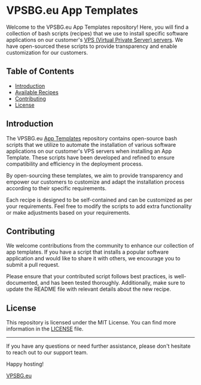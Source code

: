 # VPSBG.eu App Templates

Welcome to the VPSBG.eu App Templates repository! Here, you will find a collection of bash scripts (recipes) that we use to install specific software applications on our customer's [VPS (Virtual Private Server) servers](https://www.vpsbg.eu/kvm-vps). We have open-sourced these scripts to provide transparency and enable customization for our customers.

## Table of Contents

- [Introduction](#introduction)
- [Available Recipes](#available-recipes)
- [Contributing](#contributing)
- [License](#license)

## Introduction

The VPSBG.eu [App Templates](https://www.vpsbg.eu/app-templates) repository contains open-source bash scripts that we utilize to automate the installation of various software applications on our customer's VPS servers when installing an App Template. These scripts have been developed and refined to ensure compatibility and efficiency in the deployment process.

By open-sourcing these templates, we aim to provide transparency and empower our customers to customize and adapt the installation process according to their specific requirements.

Each recipe is designed to be self-contained and can be customized as per your requirements. Feel free to modify the scripts to add extra functionality or make adjustments based on your requirements.

## Contributing

We welcome contributions from the community to enhance our collection of app templates. If you have a script that installs a popular software application and would like to share it with others, we encourage you to submit a pull request.

Please ensure that your contributed script follows best practices, is well-documented, and has been tested thoroughly. Additionally, make sure to update the README file with relevant details about the new recipe.

## License

This repository is licensed under the MIT License. You can find more information in the [LICENSE](https://en.wikipedia.org/wiki/MIT_License) file.

---

If you have any questions or need further assistance, please don't hesitate to reach out to our support team.

Happy hosting!

[VPSBG.eu](https://www.vpsbg.eu)
